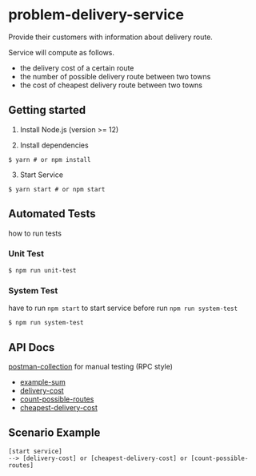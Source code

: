 # problem-delivery-service

Provide their customers with information about delivery route.

Service will compute as follows.

- the delivery cost of a certain route
- the number of possible delivery route between two towns
- the cost of cheapest delivery route between two towns

## Getting started

1. Install Node.js (version >= 12)

2. Install dependencies

```
$ yarn # or npm install
```

3. Start Service

```
$ yarn start # or npm start
```

## Automated Tests

how to run tests

### Unit Test

```
$ npm run unit-test
```

### System Test

have to run `npm start` to start service before run `npm run system-test`

```
$ npm run system-test
```

## API Docs

[postman-collection](./eko-delivery-service.postman_collection.json) for manual
testing (RPC style)

- [example-sum](./docs/example-sum.md)
- [delivery-cost](./docs/delivery-cost.md)
- [count-possible-routes](./docs/count-possible-routes.md)
- [cheapest-delivery-cost](./docs/cheapest-delivery-cost.md)

## Scenario Example

```
[start service]
--> [delivery-cost] or [cheapest-delivery-cost] or [count-possible-routes]
```

